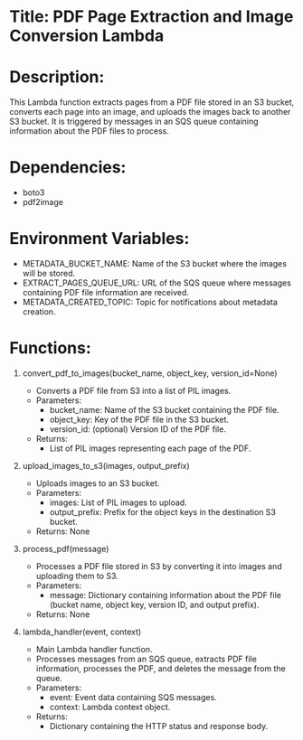 # Title: PDF Page Extraction and Image Conversion Lambda

# Description:
This Lambda function extracts pages from a PDF file stored in an S3 bucket, converts each page into an image, and uploads the images back to another S3 bucket. It is triggered by messages in an SQS queue containing information about the PDF files to process.

# Dependencies:
- boto3
- pdf2image

# Environment Variables:
- METADATA_BUCKET_NAME: Name of the S3 bucket where the images will be stored.
- EXTRACT_PAGES_QUEUE_URL: URL of the SQS queue where messages containing PDF file information are received.
- METADATA_CREATED_TOPIC: Topic for notifications about metadata creation.

# Functions:
1. convert_pdf_to_images(bucket_name, object_key, version_id=None)
   - Converts a PDF file from S3 into a list of PIL images.
   - Parameters:
     - bucket_name: Name of the S3 bucket containing the PDF file.
     - object_key: Key of the PDF file in the S3 bucket.
     - version_id: (optional) Version ID of the PDF file.
   - Returns:
     - List of PIL images representing each page of the PDF.

2. upload_images_to_s3(images, output_prefix)
   - Uploads images to an S3 bucket.
   - Parameters:
     - images: List of PIL images to upload.
     - output_prefix: Prefix for the object keys in the destination S3 bucket.
   - Returns: None

3. process_pdf(message)
   - Processes a PDF file stored in S3 by converting it into images and uploading them to S3.
   - Parameters:
     - message: Dictionary containing information about the PDF file (bucket name, object key, version ID, and output prefix).
   - Returns: None

4. lambda_handler(event, context)
   - Main Lambda handler function.
   - Processes messages from an SQS queue, extracts PDF file information, processes the PDF, and deletes the message from the queue.
   - Parameters:
     - event: Event data containing SQS messages.
     - context: Lambda context object.
   - Returns:
     - Dictionary containing the HTTP status and response body.

